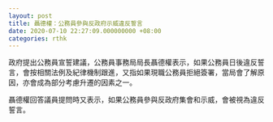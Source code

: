 ```yaml
---
layout: post
title: 聶德權：公務員參與反政府示威違反誓言
date: 2020-07-10 22:27:09.000000000 +08:00
categories: rthk
---
```


政府提出公務員宣誓建議，公務員事務局局長聶德權表示，如果公務員日後違反誓言，會按相關法例及紀律機制跟進，又指如果現職公務員拒絕簽署，當局會了解原因，亦會成為部分考慮升遷的因素之一。

聶德權回答議員提問時又表示，如果公務員參與反政府集會和示威，會被視為違反誓言。

